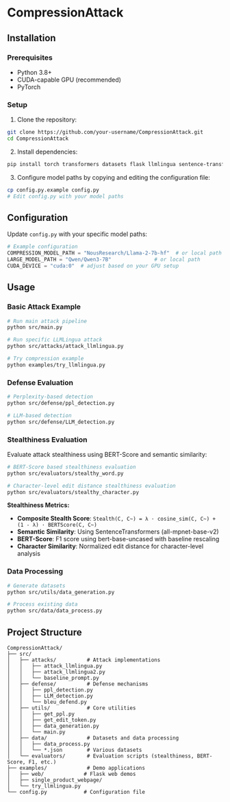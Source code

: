 # CompressionAttack

## Installation

### Prerequisites

- Python 3.8+
- CUDA-capable GPU (recommended)
- PyTorch

### Setup

1. Clone the repository:
```bash
git clone https://github.com/your-username/CompressionAttack.git
cd CompressionAttack
```

2. Install dependencies:
```bash
pip install torch transformers datasets flask llmlingua sentence-transformers bert-score python-Levenshtein
```

3. Configure model paths by copying and editing the configuration file:
```bash
cp config.py.example config.py
# Edit config.py with your model paths
```

## Configuration

Update `config.py` with your specific model paths:

```python
# Example configuration
COMPRESSION_MODEL_PATH = "NousResearch/Llama-2-7b-hf"  # or local path
LARGE_MODEL_PATH = "Qwen/Qwen3-7B"              # or local path
CUDA_DEVICE = "cuda:0"  # adjust based on your GPU setup
```

## Usage

### Basic Attack Example

```bash
# Run main attack pipeline
python src/main.py

# Run specific LLMLingua attack
python src/attacks/attack_llmlingua.py

# Try compression example
python examples/try_llmlingua.py
```

### Defense Evaluation

```bash
# Perplexity-based detection
python src/defense/ppl_detection.py

# LLM-based detection
python src/defense/LLM_detection.py
```

### Stealthiness Evaluation

Evaluate attack stealthiness using BERT-Score and semantic similarity:

```bash
# BERT-Score based stealthiness evaluation
python src/evaluators/stealthy_word.py

# Character-level edit distance stealthiness evaluation
python src/evaluators/stealthy_character.py
```

**Stealthiness Metrics:**
- **Composite Stealth Score**: `Stealth(C, C~) = λ · cosine_sim(C, C~) + (1 - λ) · BERTScore(C, C~)`
- **Semantic Similarity**: Using SentenceTransformers (all-mpnet-base-v2)
- **BERT-Score**: F1 score using bert-base-uncased with baseline rescaling
- **Character Similarity**: Normalized edit distance for character-level analysis

### Data Processing

```bash
# Generate datasets
python src/utils/data_generation.py

# Process existing data
python src/data/data_process.py
```

## Project Structure

```
CompressionAttack/
├── src/
│   ├── attacks/          # Attack implementations
│   │   ├── attack_llmlingua.py
│   │   ├── attack_llmlingua2.py
│   │   └── baseline_prompt.py
│   ├── defense/          # Defense mechanisms
│   │   ├── ppl_detection.py
│   │   ├── LLM_detection.py
│   │   └── bleu_defend.py
│   ├── utils/            # Core utilities
│   │   ├── get_ppl.py
│   │   ├── get_edit_token.py
│   │   ├── data_generation.py
│   │   └── main.py
│   ├── data/             # Datasets and data processing
│   │   ├── data_process.py
│   │   └── *.json        # Various datasets
│   └── evaluators/       # Evaluation scripts (stealthiness, BERT-Score, F1, etc.)
├── examples/             # Demo applications
│   ├── web/             # Flask web demos
│   ├── single_product_webpage/
│   └── try_llmlingua.py
└── config.py            # Configuration file
```